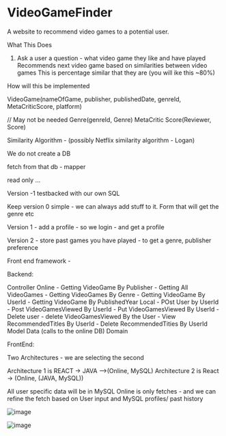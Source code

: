 # VideoGameFinder
A website to recommend video games to a potential user. 

What This Does

1. Ask a user a question - what video game they like and have played
     Recommends next video game based on similarities between video games
     This is percentage similar that they are (you will ike this ~80%)


How will this be implemented

VideoGame(nameOfGame, publisher, publishedDate, genreId, MetaCriticScore, platform)

// May not be needed
Genre(genreId, Genre)
MetaCritic Score(Reviewer, Score)

Similarity Algorithm - (possibly Netflix similarity algorithm - Logan)

We do not create a DB 

fetch from that db - 
mapper 


read only ... 

Version -1 testbacked with our own SQL

Keep version 0 simple - we can always add stuff to it.
Form that will get the genre etc

Version 1 - add a profile - so we login - and get a profile

Version 2 - store past games you have played - to get a genre, publisher preference

Front end framework - 

Backend:

Controller 
Online
     - Getting VideoGame By Publisher
     - Getting All VideoGames
     - Getting VideoGames By Genre
     - Getting VideoGame By UserId
     - Getting VideoGame By PublishedYear
Local
     - POst User by UserId
     - Post VideoGamesViewed By UserId
     - Put VideoGamesViewed By UserId
     - Delete user
     - delete VideoGamesViewed By the User
     - View RecommendedTitles By UserId
     - Delete RecommendedTities By UserId
Model
Data (calls to the online DB)
Domain

FrontEnd:


Two Architectures - we are selecting the second

Architecture 1 is REACT -> JAVA -->(Online, MySQL)
Architecture 2 is React -> (Online, (JAVA, MySQL))

All user specific data will be in MySQL
Online is only fetches - and we can refine the fetch based on User input and MySQL profiles/ past history


![image](https://github.com/LoganHajdukiewicz/VideoGameFinder/assets/33878973/afa56138-7f18-4485-9aab-036aed0b429d)


![image](https://github.com/LoganHajdukiewicz/VideoGameFinder/assets/33878973/20415de0-a8f7-4e8d-b7a8-bc8c4a8814be)

